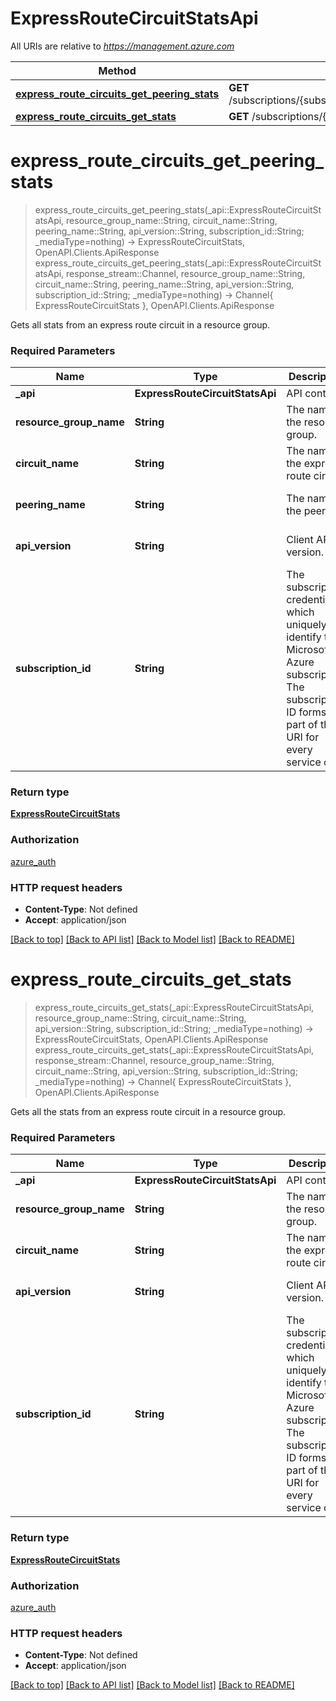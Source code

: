 # ExpressRouteCircuitStatsApi

All URIs are relative to *https://management.azure.com*

Method | HTTP request | Description
------------- | ------------- | -------------
[**express_route_circuits_get_peering_stats**](ExpressRouteCircuitStatsApi.md#express_route_circuits_get_peering_stats) | **GET** /subscriptions/{subscriptionId}/resourceGroups/{resourceGroupName}/providers/Microsoft.Network/expressRouteCircuits/{circuitName}/peerings/{peeringName}/stats | 
[**express_route_circuits_get_stats**](ExpressRouteCircuitStatsApi.md#express_route_circuits_get_stats) | **GET** /subscriptions/{subscriptionId}/resourceGroups/{resourceGroupName}/providers/Microsoft.Network/expressRouteCircuits/{circuitName}/stats | 


# **express_route_circuits_get_peering_stats**
> express_route_circuits_get_peering_stats(_api::ExpressRouteCircuitStatsApi, resource_group_name::String, circuit_name::String, peering_name::String, api_version::String, subscription_id::String; _mediaType=nothing) -> ExpressRouteCircuitStats, OpenAPI.Clients.ApiResponse <br/>
> express_route_circuits_get_peering_stats(_api::ExpressRouteCircuitStatsApi, response_stream::Channel, resource_group_name::String, circuit_name::String, peering_name::String, api_version::String, subscription_id::String; _mediaType=nothing) -> Channel{ ExpressRouteCircuitStats }, OpenAPI.Clients.ApiResponse



Gets all stats from an express route circuit in a resource group.

### Required Parameters

Name | Type | Description  | Notes
------------- | ------------- | ------------- | -------------
 **_api** | **ExpressRouteCircuitStatsApi** | API context | 
**resource_group_name** | **String**| The name of the resource group. | [default to nothing]
**circuit_name** | **String**| The name of the express route circuit. | [default to nothing]
**peering_name** | **String**| The name of the peering. | [default to nothing]
**api_version** | **String**| Client API version. | [default to nothing]
**subscription_id** | **String**| The subscription credentials which uniquely identify the Microsoft Azure subscription. The subscription ID forms part of the URI for every service call. | [default to nothing]

### Return type

[**ExpressRouteCircuitStats**](ExpressRouteCircuitStats.md)

### Authorization

[azure_auth](../README.md#azure_auth)

### HTTP request headers

 - **Content-Type**: Not defined
 - **Accept**: application/json

[[Back to top]](#) [[Back to API list]](../README.md#api-endpoints) [[Back to Model list]](../README.md#models) [[Back to README]](../README.md)

# **express_route_circuits_get_stats**
> express_route_circuits_get_stats(_api::ExpressRouteCircuitStatsApi, resource_group_name::String, circuit_name::String, api_version::String, subscription_id::String; _mediaType=nothing) -> ExpressRouteCircuitStats, OpenAPI.Clients.ApiResponse <br/>
> express_route_circuits_get_stats(_api::ExpressRouteCircuitStatsApi, response_stream::Channel, resource_group_name::String, circuit_name::String, api_version::String, subscription_id::String; _mediaType=nothing) -> Channel{ ExpressRouteCircuitStats }, OpenAPI.Clients.ApiResponse



Gets all the stats from an express route circuit in a resource group.

### Required Parameters

Name | Type | Description  | Notes
------------- | ------------- | ------------- | -------------
 **_api** | **ExpressRouteCircuitStatsApi** | API context | 
**resource_group_name** | **String**| The name of the resource group. | [default to nothing]
**circuit_name** | **String**| The name of the express route circuit. | [default to nothing]
**api_version** | **String**| Client API version. | [default to nothing]
**subscription_id** | **String**| The subscription credentials which uniquely identify the Microsoft Azure subscription. The subscription ID forms part of the URI for every service call. | [default to nothing]

### Return type

[**ExpressRouteCircuitStats**](ExpressRouteCircuitStats.md)

### Authorization

[azure_auth](../README.md#azure_auth)

### HTTP request headers

 - **Content-Type**: Not defined
 - **Accept**: application/json

[[Back to top]](#) [[Back to API list]](../README.md#api-endpoints) [[Back to Model list]](../README.md#models) [[Back to README]](../README.md)

